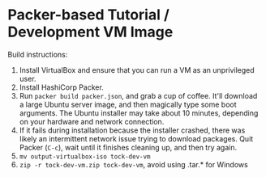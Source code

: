 # Packer-based Tutorial / Development VM Image

Build instructions:

1. Install VirtualBox and ensure that you can run a VM as an unprivileged user.
2. Install HashiCorp Packer.
3. Run `packer build packer.json`, and grab a cup of coffee. It'll download a
   large Ubuntu server image, and then magically type some boot arguments. The
   Ubuntu installer may take about 10 minutes, depending on your hardware and
   network connection.
4. If it fails during installation because the installer crashed, there was
   likely an intermittent network issue trying to download packages. Quit Packer
   (`C-c`), wait until it finishes cleaning up, and then try again.
5. `mv output-virtualbox-iso tock-dev-vm`
6. `zip -r tock-dev-vm.zip tock-dev-vm`, avoid using .tar.\* for Windows
